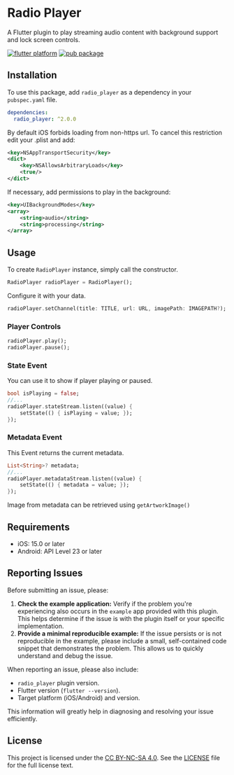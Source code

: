 # Radio Player

A Flutter plugin to play streaming audio content with background support and lock screen controls.

[![flutter platform](https://img.shields.io/badge/Platform-Flutter-yellow.svg)](https://flutter.dev)
[![pub package](https://img.shields.io/pub/v/radio_player.svg)](https://pub.dev/packages/radio_player)

## Installation

To use this package, add `radio_player` as a dependency in your `pubspec.yaml` file.

```yaml
dependencies:
  radio_player: ^2.0.0
```

By default iOS forbids loading from non-https url. To cancel this restriction edit your .plist and add:

```xml
<key>NSAppTransportSecurity</key>
<dict>
    <key>NSAllowsArbitraryLoads</key>
    <true/>
</dict>
```

If necessary, add permissions to play in the background:

```xml
<key>UIBackgroundModes</key>
<array>
    <string>audio</string>
    <string>processing</string>
</array>
```

## Usage

To create `RadioPlayer` instance, simply call the constructor.

```dart
RadioPlayer radioPlayer = RadioPlayer();
```

Configure it with your data.

```dart
radioPlayer.setChannel(title: TITLE, url: URL, imagePath: IMAGEPATH?);
```

### Player Controls 

```dart
radioPlayer.play();
radioPlayer.pause();
```

### State Event

You can use it to show if player playing or paused.

```dart
bool isPlaying = false;
//...
radioPlayer.stateStream.listen((value) {
    setState(() { isPlaying = value; });
});
```

### Metadata Event

This Event returns the current metadata.

```dart
List<String>? metadata;
//...
radioPlayer.metadataStream.listen((value) {
    setState(() { metadata = value; });
});
```

Image from metadata can be retrieved using `getArtworkImage()`

## Requirements 
- iOS: 15.0 or later
- Android: API Level 23 or later

## Reporting Issues

Before submitting an issue, please:

1.  **Check the example application:** Verify if the problem you're experiencing also occurs in the `example` app provided with this plugin. This helps determine if the issue is with the plugin itself or your specific implementation.
2.  **Provide a minimal reproducible example:** If the issue persists or is not reproducible in the example, please include a small, self-contained code snippet that demonstrates the problem. This allows us to quickly understand and debug the issue.

When reporting an issue, please also include:
*   `radio_player` plugin version.
*   Flutter version (`flutter --version`).
*   Target platform (iOS/Android) and version.

This information will greatly help in diagnosing and resolving your issue efficiently.

## License
This project is licensed under the [CC BY-NC-SA 4.0](https://creativecommons.org/licenses/by-nc-sa/4.0/).
See the [LICENSE](LICENSE) file for the full license text.

